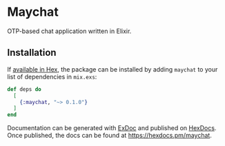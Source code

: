 # Maychat

OTP-based chat application written in Elixir.

## Installation

If [available in Hex](https://hex.pm/docs/publish), the package can be installed
by adding `maychat` to your list of dependencies in `mix.exs`:

```elixir
def deps do
  [
    {:maychat, "~> 0.1.0"}
  ]
end
```

Documentation can be generated with [ExDoc](https://github.com/elixir-lang/ex_doc)
and published on [HexDocs](https://hexdocs.pm). Once published, the docs can
be found at <https://hexdocs.pm/maychat>.
